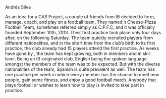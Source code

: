 Andrés Silva

As an idea for a CAS Project, a couple of friends from IB decided to form, manage, coach, and play on a football team. They named it Cheese-Pizza Football Team, sometimes referred simply as C.P.F.C, and it was officially founded September 10th, 2013. Their first practice took place only four days after, on the following Saturday. The team quickly recruited players from different nationalities, and in the short time from the club’s birth to its first practice, the club already had 15 players attend the first practice. As weeks have gone by , the team has kept growing, both in members and in skill level. Being an IB-originated club, English being the spoken language amongst the members of the team was to be expected. But with the diverse nationalities of the team, Spanish is quite prevalent as well. The team has one practice per week in which every member has the chance to meet new people, gain some fitness, and enjoy a good football match. Anybody that plays football or wishes to learn how to play is invited to take part in practice.
